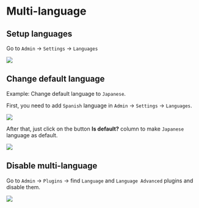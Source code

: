 # Multi-language

## Setup languages

Go to `Admin` -> `Settings` -> `Languages`

![](../images/translation-add-language.png)

## Change default language

Example: Change default language to `Japanese`.

First, you need to add `Spanish` language in `Admin` -> `Settings` -> `Languages`.

![](../images/multi-language-1.png)

After that, just click on the button **Is default?** column to make `Japanese` language as default.

![](../images/multi-language-2.png)

## Disable multi-language

Go to `Admin` -> `Plugins` -> find `Language` and `Language Advanced` plugins and disable them.

![](../images/multi-language-3.png)
